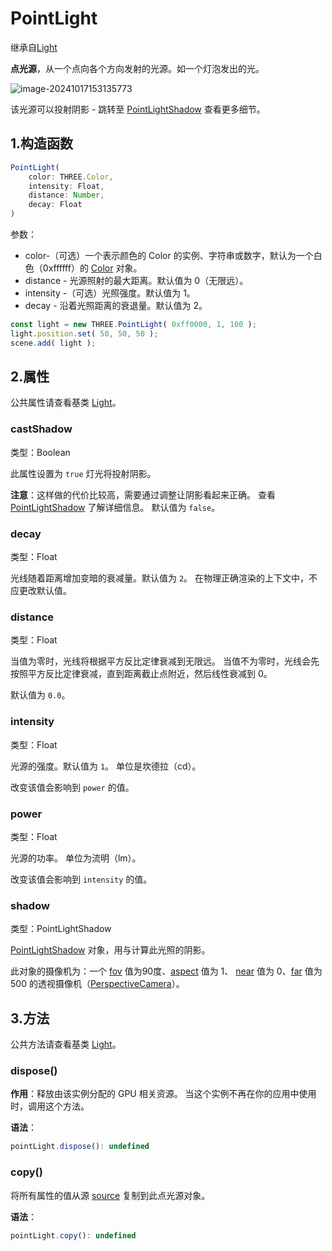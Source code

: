 # PointLight

继承自[Light](01.Light)

**点光源**，从一个点向各个方向发射的光源。如一个灯泡发出的光。

![image-20241017153135773](https://gitee.com/xarzhi/picture/raw/master/img/image-20241017153135773.png)

该光源可以投射阴影 - 跳转至 [PointLightShadow](https://threejs.org/docs/index.html#api/zh/lights/shadows/PointLightShadow) 查看更多细节。



## 1.构造函数

```js
PointLight( 
    color: THREE.Color, 
    intensity: Float,
    distance: Number,
    decay: Float
)
```

参数：

- color-（可选）一个表示颜色的 Color 的实例、字符串或数字，默认为一个白色（0xffffff）的 [Color](https://threejs.org/docs/index.html#api/zh/math/Color) 对象。
- distance - 光源照射的最大距离。默认值为 0（无限远）。
- intensity -（可选）光照强度。默认值为 1。
- decay - 沿着光照距离的衰退量。默认值为 2。

```js
const light = new THREE.PointLight( 0xff0000, 1, 100 );
light.position.set( 50, 50, 50 );
scene.add( light );
```



## 2.属性

公共属性请查看基类 [Light](01.Light)。

### castShadow

类型：Boolean

此属性设置为 `true` 灯光将投射阴影。

**注意**：这样做的代价比较高，需要通过调整让阴影看起来正确。 查看 [PointLightShadow](https://threejs.org/docs/index.html#api/zh/lights/shadows/PointLightShadow) 了解详细信息。 默认值为 `false`。



### decay

类型：Float

光线随着距离增加变暗的衰减量。默认值为 `2`。
在物理正确渲染的上下文中，不应更改默认值。



### distance

类型：Float

当值为零时，光线将根据平方反比定律衰减到无限远。 当值不为零时，光线会先按照平方反比定律衰减，直到距离截止点附近，然后线性衰减到 0。

默认值为 `0.0`。



### intensity

类型：Float

光源的强度。默认值为 `1`。
单位是坎德拉（cd）。

改变该值会影响到 `power` 的值。



### power

类型：Float

光源的功率。
单位为流明（lm）。

改变该值会影响到 `intensity` 的值。



### shadow

类型：PointLightShadow

[PointLightShadow](https://threejs.org/docs/index.html#api/zh/lights/shadows/PointLightShadow) 对象，用与计算此光照的阴影。

此对象的摄像机为：一个 [fov](https://threejs.org/docs/index.html#api/zh/cameras/PerspectiveCamera.fov) 值为90度、[aspect](https://threejs.org/docs/index.html#api/zh/cameras/PerspectiveCamera.aspect) 值为 1、 [near](https://threejs.org/docs/index.html#api/zh/cameras/PerspectiveCamera.near) 值为 0、[far](https://threejs.org/docs/index.html#api/zh/cameras/PerspectiveCamera.far) 值为 500 的透视摄像机（[PerspectiveCamera](https://threejs.org/docs/index.html#api/zh/cameras/PerspectiveCamera)）。



## 3.方法

公共方法请查看基类 [Light](01.Light)。

### dispose()

**作用**：释放由该实例分配的 GPU 相关资源。 当这个实例不再在你的应用中使用时，调用这个方法。

**语法**：

```js
pointLight.dispose(): undefined
```



### copy()

将所有属性的值从源 [source](https://threejs.org/docs/index.html#api/zh/lights/PointLight) 复制到此点光源对象。

**语法**：

```js
pointLight.copy(): undefined
```

